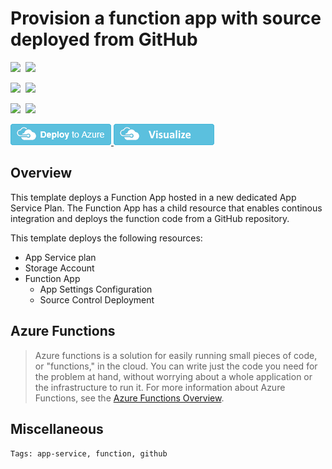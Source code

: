 # Provision a function app with source deployed from GitHub

<IMG SRC="https://azbotstorage.blob.core.windows.net/badges/201-function-app-dedicated-github-deploy/PublicLastTestDate.svg" />&nbsp;
<IMG SRC="https://azbotstorage.blob.core.windows.net/badges/201-function-app-dedicated-github-deploy/PublicDeployment.svg" />&nbsp;

<IMG SRC="https://azbotstorage.blob.core.windows.net/badges/201-function-app-dedicated-github-deploy/FairfaxLastTestDate.svg" />&nbsp;
<IMG SRC="https://azbotstorage.blob.core.windows.net/badges/201-function-app-dedicated-github-deploy/FairfaxDeployment.svg" />&nbsp;

<IMG SRC="https://azbotstorage.blob.core.windows.net/badges/201-function-app-dedicated-github-deploy/BestPracticeResult.svg" />&nbsp;
<IMG SRC="https://azbotstorage.blob.core.windows.net/badges/201-function-app-dedicated-github-deploy/CredScanResult.svg" />&nbsp;

<a href="https://portal.azure.com/#create/Microsoft.Template/uri/https%3A%2F%2Fraw.githubusercontent.com%2Fazure%2Fazure-quickstart-templates%2Fmaster%2F201-function-app-dedicated-github-deploy%2Fazuredeploy.json" target="_blank">
    <img src="https://raw.githubusercontent.com/Azure/azure-quickstart-templates/master/1-CONTRIBUTION-GUIDE/images/deploytoazure.png"/>
</a>
<a href="http://armviz.io/#/?load=https%3A%2F%2Fraw.githubusercontent.com%2FAzure%2Fazure-quickstart-templates%2Fmaster%2F201-function-app-dedicated-github-deploy%2Fazuredeploy.json" target="_blank">
    <img src="https://raw.githubusercontent.com/Azure/azure-quickstart-templates/master/1-CONTRIBUTION-GUIDE/images/visualizebutton.png"/>
</a>

## Overview

This template deploys a Function App hosted in a new dedicated App Service Plan. The Function App has a child resource that enables continous integration and deploys the function code from a GitHub repository.

This template deploys the following resources:

- App Service plan
- Storage Account
- Function App
    - App Settings Configuration
    - Source Control Deployment

## Azure Functions

> Azure functions is a solution for easily running small pieces of code, or "functions," in the cloud. You can write just the code you need for the problem at hand, without worrying about a whole application or the infrastructure to run it. For more information about Azure Functions, see the [Azure Functions Overview](https://azure.microsoft.com/en-us/documentation/articles/functions-overview/).

## Miscellaneous

``Tags: app-service, function, github``
